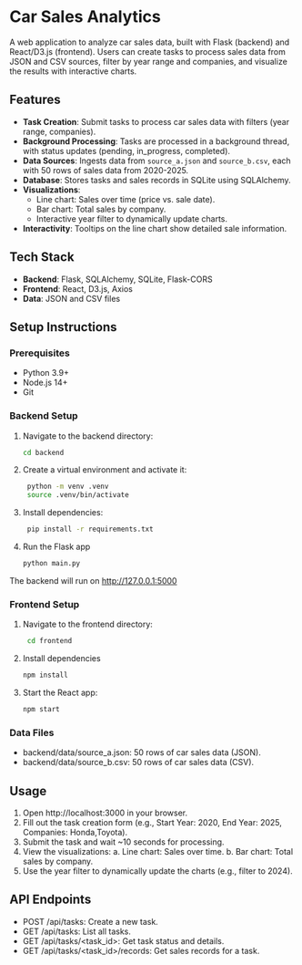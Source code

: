 # Car Sales Analytics

A web application to analyze car sales data, built with Flask (backend) and React/D3.js (frontend). Users can create tasks to process sales data from JSON and CSV sources, filter by year range and companies, and visualize the results with interactive charts.

## Features
- **Task Creation**: Submit tasks to process car sales data with filters (year range, companies).
- **Background Processing**: Tasks are processed in a background thread, with status updates (pending, in_progress, completed).
- **Data Sources**: Ingests data from `source_a.json` and `source_b.csv`, each with 50 rows of sales data from 2020-2025.
- **Database**: Stores tasks and sales records in SQLite using SQLAlchemy.
- **Visualizations**:
  - Line chart: Sales over time (price vs. sale date).
  - Bar chart: Total sales by company.
  - Interactive year filter to dynamically update charts.
- **Interactivity**: Tooltips on the line chart show detailed sale information.

## Tech Stack
- **Backend**: Flask, SQLAlchemy, SQLite, Flask-CORS
- **Frontend**: React, D3.js, Axios
- **Data**: JSON and CSV files

## Setup Instructions

### Prerequisites
- Python 3.9+
- Node.js 14+
- Git

### Backend Setup
1. Navigate to the backend directory:
   ```bash
   cd backend
   ```
   
2. Create a virtual environment and activate it:
   ```bash
    python -m venv .venv
    source .venv/bin/activate
   ```

3. Install dependencies:
   ```bash
    pip install -r requirements.txt   
    ```

4. Run the Flask app
    ```bash
    python main.py    
    ```

The backend will run on http://127.0.0.1:5000

### Frontend Setup

1. Navigate to the frontend directory:
   ```bash
    cd frontend
   ```
   
2. Install dependencies
   ```bash
   npm install
   ```

3. Start the React app:
    ```bash
    npm start
   ```


### Data Files

- backend/data/source_a.json: 50 rows of car sales data (JSON).
- backend/data/source_b.csv: 50 rows of car sales data (CSV).

## Usage

1. Open http://localhost:3000 in your browser.
2. Fill out the task creation form (e.g., Start Year: 2020, End Year: 2025, Companies: Honda,Toyota). 
3. Submit the task and wait ~10 seconds for processing. 
4. View the visualizations:
   a. Line chart: Sales over time. 
   b. Bar chart: Total sales by company.
5. Use the year filter to dynamically update the charts (e.g., filter to 2024).

## API Endpoints

- POST /api/tasks: Create a new task.
- GET /api/tasks: List all tasks.
- GET /api/tasks/<task_id>: Get task status and details.
- GET /api/tasks/<task_id>/records: Get sales records for a task.
